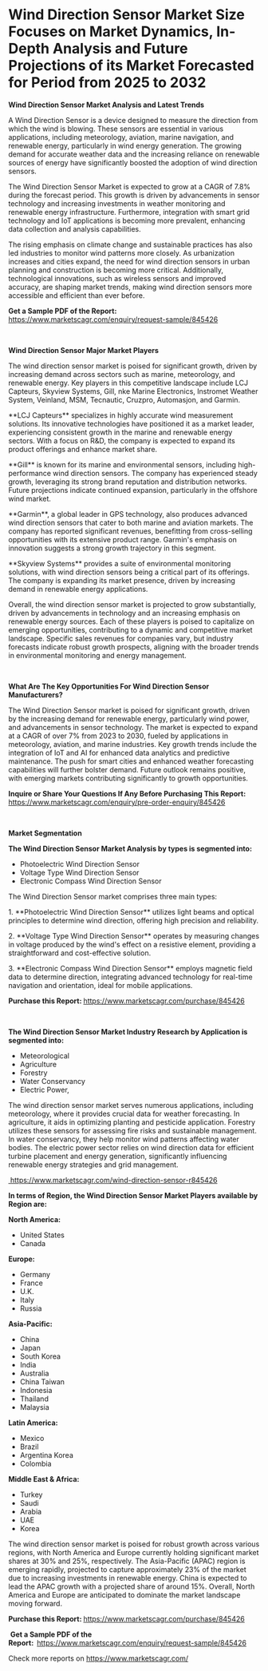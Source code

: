 <p><h1>Wind Direction Sensor Market Size Focuses on Market Dynamics, In-Depth Analysis and Future Projections of its Market Forecasted for Period from 2025 to 2032</h1></p><p><strong>Wind Direction Sensor Market Analysis and Latest Trends</strong></p>
<p><p>A Wind Direction Sensor is a device designed to measure the direction from which the wind is blowing. These sensors are essential in various applications, including meteorology, aviation, marine navigation, and renewable energy, particularly in wind energy generation. The growing demand for accurate weather data and the increasing reliance on renewable sources of energy have significantly boosted the adoption of wind direction sensors.</p><p>The Wind Direction Sensor Market is expected to grow at a CAGR of 7.8% during the forecast period. This growth is driven by advancements in sensor technology and increasing investments in weather monitoring and renewable energy infrastructure. Furthermore, integration with smart grid technology and IoT applications is becoming more prevalent, enhancing data collection and analysis capabilities. </p><p>The rising emphasis on climate change and sustainable practices has also led industries to monitor wind patterns more closely. As urbanization increases and cities expand, the need for wind direction sensors in urban planning and construction is becoming more critical. Additionally, technological innovations, such as wireless sensors and improved accuracy, are shaping market trends, making wind direction sensors more accessible and efficient than ever before.</p></p>
<p><strong>Get a Sample PDF of the Report:&nbsp;</strong> <a href="https://www.marketscagr.com/enquiry/request-sample/845426?utm_campaign=2318&utm_medium=2&utm_source=Github&utm_content=ia&utm_term=17022025&utm_id=wind-direction-sensor">https://www.marketscagr.com/enquiry/request-sample/845426</a></p>
<p>&nbsp;</p>
<p><strong>Wind Direction Sensor Major Market Players</strong></p>
<p><p>The wind direction sensor market is poised for significant growth, driven by increasing demand across sectors such as marine, meteorology, and renewable energy. Key players in this competitive landscape include LCJ Capteurs, Skyview Systems, Gill, nke Marine Electronics, Instromet Weather System, Veinland, MSM, Tecnautic, Cruzpro, Automasjon, and Garmin.</p><p>**LCJ Capteurs** specializes in highly accurate wind measurement solutions. Its innovative technologies have positioned it as a market leader, experiencing consistent growth in the marine and renewable energy sectors. With a focus on R&D, the company is expected to expand its product offerings and enhance market share.</p><p>**Gill** is known for its marine and environmental sensors, including high-performance wind direction sensors. The company has experienced steady growth, leveraging its strong brand reputation and distribution networks. Future projections indicate continued expansion, particularly in the offshore wind market.</p><p>**Garmin**, a global leader in GPS technology, also produces advanced wind direction sensors that cater to both marine and aviation markets. The company has reported significant revenues, benefitting from cross-selling opportunities with its extensive product range. Garmin's emphasis on innovation suggests a strong growth trajectory in this segment.</p><p>**Skyview Systems** provides a suite of environmental monitoring solutions, with wind direction sensors being a critical part of its offerings. The company is expanding its market presence, driven by increasing demand in renewable energy applications.</p><p>Overall, the wind direction sensor market is projected to grow substantially, driven by advancements in technology and an increasing emphasis on renewable energy sources. Each of these players is poised to capitalize on emerging opportunities, contributing to a dynamic and competitive market landscape. Specific sales revenues for companies vary, but industry forecasts indicate robust growth prospects, aligning with the broader trends in environmental monitoring and energy management.</p></p>
<p>&nbsp;</p>
<p><strong>What Are The Key Opportunities For Wind Direction Sensor Manufacturers?</strong></p>
<p><p>The Wind Direction Sensor market is poised for significant growth, driven by the increasing demand for renewable energy, particularly wind power, and advancements in sensor technology. The market is expected to expand at a CAGR of over 7% from 2023 to 2030, fueled by applications in meteorology, aviation, and marine industries. Key growth trends include the integration of IoT and AI for enhanced data analytics and predictive maintenance. The push for smart cities and enhanced weather forecasting capabilities will further bolster demand. Future outlook remains positive, with emerging markets contributing significantly to growth opportunities.</p></p>
<p><strong>Inquire or Share Your Questions If Any Before Purchasing This Report:</strong> <a href="https://www.marketscagr.com/enquiry/pre-order-enquiry/845426?utm_campaign=2318&utm_medium=2&utm_source=Github&utm_content=ia&utm_term=17022025&utm_id=wind-direction-sensor">https://www.marketscagr.com/enquiry/pre-order-enquiry/845426</a></p>
<p>&nbsp;</p>
<p><strong>Market Segmentation</strong></p>
<p><strong>The Wind Direction Sensor Market Analysis by types is segmented into:</strong></p>
<p><ul><li>Photoelectric Wind Direction Sensor</li><li>Voltage Type Wind Direction Sensor</li><li>Electronic Compass Wind Direction Sensor</li></ul></p>
<p><p>The Wind Direction Sensor market comprises three main types: </p><p>1. **Photoelectric Wind Direction Sensor** utilizes light beams and optical principles to determine wind direction, offering high precision and reliability.</p><p>2. **Voltage Type Wind Direction Sensor** operates by measuring changes in voltage produced by the wind's effect on a resistive element, providing a straightforward and cost-effective solution.</p><p>3. **Electronic Compass Wind Direction Sensor** employs magnetic field data to determine direction, integrating advanced technology for real-time navigation and orientation, ideal for mobile applications.</p></p>
<p><strong>Purchase this Report:&nbsp;</strong><a href="https://www.marketscagr.com/purchase/845426?utm_campaign=2318&utm_medium=2&utm_source=Github&utm_content=ia&utm_term=17022025&utm_id=wind-direction-sensor">https://www.marketscagr.com/purchase/845426</a></p>
<p>&nbsp;</p>
<p><strong>The Wind Direction Sensor Market Industry Research by Application is segmented into:</strong></p>
<p><ul><li>Meteorological</li><li>Agriculture</li><li>Forestry</li><li>Water Conservancy</li><li>Electric Power,</li></ul></p>
<p><p>The wind direction sensor market serves numerous applications, including meteorology, where it provides crucial data for weather forecasting. In agriculture, it aids in optimizing planting and pesticide application. Forestry utilizes these sensors for assessing fire risks and sustainable management. In water conservancy, they help monitor wind patterns affecting water bodies. The electric power sector relies on wind direction data for efficient turbine placement and energy generation, significantly influencing renewable energy strategies and grid management.</p></p>
<p><a href="https://www.marketscagr.com/wind-direction-sensor-r845426?utm_campaign=2318&utm_medium=2&utm_source=Github&utm_content=ia&utm_term=17022025&utm_id=wind-direction-sensor">&nbsp;https://www.marketscagr.com/wind-direction-sensor-r845426</a></p>
<p><strong>In terms of Region, the Wind Direction Sensor Market Players available by Region are:</strong></p>
<p>
    <p> <strong> North America: </strong>
        <ul>
            <li>United States</li>
            <li>Canada</li>
        </ul>
        </p> 
    <p> <strong> Europe: </strong>
        <ul>
            <li>Germany</li>
            <li>France</li>
            <li>U.K.</li>
            <li>Italy</li>
            <li>Russia</li>
        </ul>
        </p> 
    <p> <strong> Asia-Pacific: </strong>
        <ul>
            <li>China</li>
            <li>Japan</li>
            <li>South Korea</li>
            <li>India</li>
            <li>Australia</li>
            <li>China Taiwan</li>
            <li>Indonesia</li>
            <li>Thailand</li>
            <li>Malaysia</li>
        </ul>
        </p> 
    <p> <strong> Latin America: </strong>
        <ul>
            <li>Mexico</li>
            <li>Brazil</li>
            <li>Argentina Korea</li>
            <li>Colombia</li>
        </ul>
        </p> 
    <p> <strong> Middle East & Africa: </strong>
        <ul>
            <li>Turkey</li>
            <li>Saudi</li>
            <li>Arabia</li>
            <li>UAE</li>
            <li>Korea</li>
        </ul>
    </p>
    </p>
<p><p>The wind direction sensor market is poised for robust growth across various regions, with North America and Europe currently holding significant market shares at 30% and 25%, respectively. The Asia-Pacific (APAC) region is emerging rapidly, projected to capture approximately 23% of the market due to increasing investments in renewable energy. China is expected to lead the APAC growth with a projected share of around 15%. Overall, North America and Europe are anticipated to dominate the market landscape moving forward.</p></p>
<p><strong>Purchase this Report: </strong><a href="https://www.marketscagr.com/purchase/845426?utm_campaign=2318&utm_medium=2&utm_source=Github&utm_content=ia&utm_term=17022025&utm_id=wind-direction-sensor">https://www.marketscagr.com/purchase/845426</a></p>
<p>&nbsp;<strong>Get a Sample PDF of the Report:&nbsp;&nbsp;</strong><a href="https://www.marketscagr.com/enquiry/request-sample/845426?utm_campaign=2318&utm_medium=2&utm_source=Github&utm_content=ia&utm_term=17022025&utm_id=wind-direction-sensor">https://www.marketscagr.com/enquiry/request-sample/845426</a></p>
<p><strong></strong></p>
<p>Check more reports on <a href="https://www.marketscagr.com/?utm_campaign=2318&utm_medium=2&utm_source=Github&utm_content=ia&utm_term=17022025&utm_id=wind-direction-sensor">https://www.marketscagr.com/</a></p>